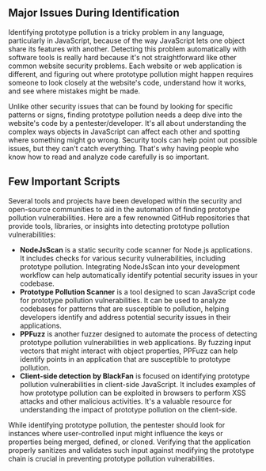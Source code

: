 ## Major Issues During Identification

Identifying prototype pollution is a tricky problem in any language, particularly in JavaScript, because of the way JavaScript lets one object share its features with another. Detecting this problem automatically with software tools is really hard because it's not straightforward like other common website security problems. Each website or web application is different, and figuring out where prototype pollution might happen requires someone to look closely at the website's code, understand how it works, and see where mistakes might be made.

Unlike other security issues that can be found by looking for specific patterns or signs, finding prototype pollution needs a deep dive into the website's code by a pentester/developer. It's all about understanding the complex ways objects in JavaScript can affect each other and spotting where something might go wrong. Security tools can help point out possible issues, but they can't catch everything. That's why having people who know how to read and analyze code carefully is so important.

## Few Important Scripts

Several tools and projects have been developed within the security and open-source communities to aid in the automation of finding prototype pollution vulnerabilities. Here are a few renowned GitHub repositories that provide tools, libraries, or insights into detecting prototype pollution vulnerabilities:

- **NodeJsScan** is a static security code scanner for Node.js applications. It includes checks for various security vulnerabilities, including prototype pollution. Integrating NodeJsScan into your development workflow can help automatically identify potential security issues in your codebase.
- **Prototype Pollution Scanner** is a tool designed to scan JavaScript code for prototype pollution vulnerabilities. It can be used to analyze codebases for patterns that are susceptible to pollution, helping developers identify and address potential security issues in their applications.
- **PPFuzz** is another fuzzer designed to automate the process of detecting prototype pollution vulnerabilities in web applications. By fuzzing input vectors that might interact with object properties, PPFuzz can help identify points in an application that are susceptible to prototype pollution.
- **Client-side detection by BlackFan** is focused on identifying prototype pollution vulnerabilities in client-side JavaScript. It includes examples of how prototype pollution can be exploited in browsers to perform XSS attacks and other malicious activities. It's a valuable resource for understanding the impact of prototype pollution on the client-side.

While identifying prototype pollution, the pentester should look for instances where user-controlled input might influence the keys or properties being merged, defined, or cloned. Verifying that the application properly sanitizes and validates such input against modifying the prototype chain is crucial in preventing prototype pollution vulnerabilities.